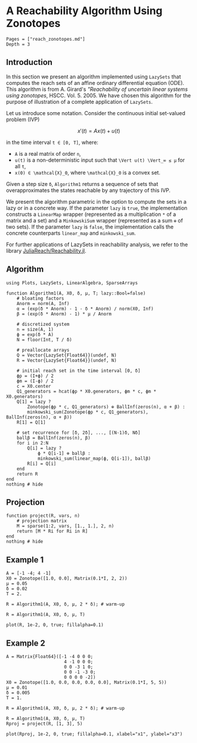 # A Reachability Algorithm Using Zonotopes

```@contents
Pages = ["reach_zonotopes.md"]
Depth = 3
```

## Introduction

In this section we present an algorithm implemented using `LazySets` that
computes the reach sets of an affine ordinary differential equation (ODE).
This algorithm is from A. Girard's
*"Reachability of uncertain linear systems using zonotopes*, HSCC. Vol. 5. 2005.
We have chosen this algorithm for the purpose of illustration of a complete
application of `LazySets`.

Let us introduce some notation. Consider the continuous initial set-valued problem
(IVP)

```math
    x'(t) = A x(t) + u(t)
```
in the time interval ``t ∈ [0, T]``, where:

-  ``A`` is a real matrix of order ``n``,
- ``u(t)`` is a non-deterministic input such that ``\Vert u(t) \Vert_∞ ≤ μ`` for all ``t``,
- ``x(0) ∈ \mathcal{X}_0``, where ``\mathcal{X}_0`` is a convex set.

Given a step size ``δ``, `Algorithm1` returns a sequence of sets that
overapproximates the states reachable by any trajectory of this IVP.

We present the algorithm parametric in the option to compute the sets in a lazy
or in a concrete way.
If the parameter `lazy` is `true`, the implementation constructs a `LinearMap`
wrapper (represented as a multiplication `*` of a matrix and a set) and a
`MinkowskiSum` wrapper (represented as a sum `⊕` of two sets).
If the parameter `lazy` is `false`, the implementation calls the concrete
counterparts `linear_map` and `minkowski_sum`.

For further applications of LazySets in reachability analysis, we refer to the library [JuliaReach/Reachability.jl](https://github.com/JuliaReach/Reachability.jl).

## Algorithm

```@example example_reach_zonotopes
using Plots, LazySets, LinearAlgebra, SparseArrays

function Algorithm1(A, X0, δ, μ, T; lazy::Bool=false)
    # bloating factors
    Anorm = norm(A, Inf)
    α = (exp(δ * Anorm) - 1 - δ * Anorm) / norm(X0, Inf)
    β = (exp(δ * Anorm) - 1) * μ / Anorm

    # discretized system
    n = size(A, 1)
    ϕ = exp(δ * A)
    N = floor(Int, T / δ)

    # preallocate arrays
    Q = Vector{LazySet{Float64}}(undef, N)
    R = Vector{LazySet{Float64}}(undef, N)

    # initial reach set in the time interval [0, δ]
    ϕp = (I+ϕ) / 2
    ϕm = (I-ϕ) / 2
    c = X0.center
    Q1_generators = hcat(ϕp * X0.generators, ϕm * c, ϕm * X0.generators)
    Q[1] = lazy ?
        Zonotope(ϕp * c, Q1_generators) ⊕ BallInf(zeros(n), α + β) :
        minkowski_sum(Zonotope(ϕp * c, Q1_generators), BallInf(zeros(n), α + β))
    R[1] = Q[1]

    # set recurrence for [δ, 2δ], ..., [(N-1)δ, Nδ]
    ballβ = BallInf(zeros(n), β)
    for i in 2:N
        Q[i] = lazy ?
            ϕ * Q[i-1] ⊕ ballβ :
            minkowski_sum(linear_map(ϕ, Q[i-1]), ballβ)
        R[i] = Q[i]
    end
    return R
end
nothing # hide
```

## Projection

```@example example_reach_zonotopes
function project(R, vars, n)
    # projection matrix
    M = sparse(1:2, vars, [1., 1.], 2, n)
    return [M * Ri for Ri in R]
end
nothing # hide
```

## Example 1

```@example example_reach_zonotopes
A = [-1 -4; 4 -1]
X0 = Zonotope([1.0, 0.0], Matrix(0.1*I, 2, 2))
μ = 0.05
δ = 0.02
T = 2.

R = Algorithm1(A, X0, δ, μ, 2 * δ); # warm-up

R = Algorithm1(A, X0, δ, μ, T)

plot(R, 1e-2, 0, true; fillalpha=0.1)
```


## Example 2

```@example example_reach_zonotopes
A = Matrix{Float64}([-1 -4 0 0 0;
                      4 -1 0 0 0;
                      0 0 -3 1 0;
                      0 0 -1 -3 0;
                      0 0 0 0 -2])
X0 = Zonotope([1.0, 0.0, 0.0, 0.0, 0.0], Matrix(0.1*I, 5, 5))
μ = 0.01
δ = 0.005
T = 1.

R = Algorithm1(A, X0, δ, μ, 2 * δ); # warm-up

R = Algorithm1(A, X0, δ, μ, T)
Rproj = project(R, [1, 3], 5)

plot(Rproj, 1e-2, 0, true; fillalpha=0.1, xlabel="x1", ylabel="x3")
```
